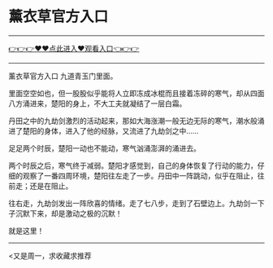 # 薰衣草官方入口

<hr/> <a href="https://github.com/kjhudf/xccd/issues/1">👉👉👉♥♥点此进入♥观看入口👈👉👉</a><hr/>

薰衣草官方入口
九道青玉门里面。

里面空空如也，但一股股似乎能将人立即冻成冰棍而且接着冻碎的寒气，却从四面八方涌进来，楚阳的身上，不大工夫就凝结了一层白霜。

丹田之中的九劫剑激烈的活动起来，那如大海涨潮一般无边无际的寒气，潮水般涌进了楚阳的身体，进入了他的经脉，又流进了九劫剑之中……

足足两个时辰，楚阳一动也不能动，寒气汹涌澎湃的涌进去。

两个时辰之后，寒气终于减弱。楚阳才感觉到，自己的身体恢复了行动的能力，仔细的观察了一番四周环境，楚阳往左走了一步。丹田中一阵跳动，似乎在阻止，往前走；还是在阻止。

往右走，九劫剑发出一阵欣喜的情绪。走了七八步，走到了石壁边上。九劫剑一下子沉默下来，却是激动之极的沉默！

就是这里！

**********

<又是周一，求收藏求推荐
